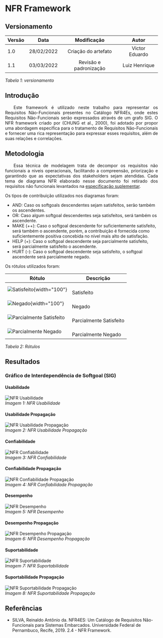 # NFR Framework 
## Versionamento

| Versão | Data | Modificação | Autor |
|-|-|:-:|:-:|
| 1.0 | 28/02/2022 | Criação do artefato | Victor Eduardo |
| 1.1 | 03/03/2022 | Revisão e padronização | Luiz Henrique |

*Tabela 1: versionamento*

## Introdução
<p align="justify">&emsp;&emsp;Este framework é utilizado neste trabalho para representar os Requisitos Não-Funcionais presentes no Catálogo NFR4Es, onde estes Requisitos Não-Funcionais serão expressados através de um grafo SIG. O NFR framework criado por (CHUNG et al., 2000), foi adotado por propor uma abordagem específica para o tratamento de Requisitos Não-Funcionais e fornecer uma rica representação para expressar esses requisitos, além de suas relações e correlações.</p>

## Metodologia
<p align="justify">&emsp;&emsp;Essa técnica de modelagem trata de decompor os requisitos não funcionais a niveis operacionais, facilitando a compreensão, priorização e garantindo que as expectativas dos stakeholders sejam atendidas. Cada tema de diagrama NFR elaborado nesse documento foi retirado dos requisitos não funcionais levantados na <a href="https://requisitos-de-software.github.io/2021.2-Tembici/modelagem/especificacao_suplementar/">especificação suplementar</a>.</p>
Os tipos de contribuição utilizados nos diagramas foram:

- AND: Caso os softgoals descendentes sejam satisfeitos, serão também os ascendentes.
- OR: Caso algum softgoal descendentes seja satisfeitos, será também os ascendente.
- MAKE (++): Caso o softgoal descendente for suficientemente satisfeito, será também o ascendente, porém, a contribuição é fornecida como suficientemente positiva concebida no nível mais alto de satisfação.
- HELP (+): Caso o softgoal descendente seja parcialmente satisfeito, será parcialmente satisfeito o ascendente.
- HURT (-): Caso o softgoal descendente seja satisfeito, o softgoal ascendente será parcialmente negado.

Os rótulos utilizados foram:

| Rótulo | Descrição |
|   -    |     -     |
| ![Satisfeito](../assets/modelagem/nfr-framework/rotulos/Untitled.png){width="100"} | <br>Satisfeito | {justify-self="center"}
| ![Negado](../assets/modelagem/nfr-framework/rotulos/Untitledn.png){width="100"} | <br>Negado |
| ![Parcialmente Satisfeito](../assets/modelagem/nfr-framework/rotulos/parcialmentesatisfeito.png) | <br>Parcialmente Satisfeito |
| ![Parcialmente Negado](../assets/modelagem/nfr-framework/rotulos/parcialmentenegado.png) | <br>Parcialmente Negado |

*Tabela 2: Rótulos*

## Resultados

### Gráfico de Interdependência de Softgoal (SIG)
#### Usabilidade 
![NFR Usabilidade](../assets/modelagem/nfr-framework/usabilidade/usabilidade.jpg)<br>
*Imagem 1: NFR Usabilidade*

#### Usabilidade Propagação
![NFR Usabilidade Propagação](../assets/modelagem/nfr-framework/usabilidade/usabilidadeprop.jpg)<br>
*Imagem 2: NFR Usabilidade Propagação*

#### Confiabilidade
![NFR Confiabilidade](../assets/modelagem/nfr-framework/confiabilidade/confiabilidade.jpg)<br>
*Imagem 3: NFR Confiabilidade*

#### Confiabilidade Propagação
![NFR Confiabilidade Propagação](../assets/modelagem/nfr-framework/confiabilidade/confiabilidadeprop.jpg)<br>
*Imagem 4: NFR Confiabilidade Propagação*

#### Desempenho
![NFR Desempenho](../assets/modelagem/nfr-framework/desempenho/desempenho.jpg)<br>
*Imagem 5: NFR Desempenho*

#### Desempenho Propagação
![NFR Desempenho Propagação](../assets/modelagem/nfr-framework/desempenho/desempenhoprop.jpg)<br>
*Imagem 6: NFR Desempenho Propagação*

#### Suportabilidade
![NFR Suportabilidade](../assets/modelagem/nfr-framework/suportabilidade/suportabilidade.jpg)<br>
*Imagem 7: NFR Suportabilidade*

#### Suportabilidade Propagação
![NFR Suportabilidade Propagação](../assets/modelagem/nfr-framework/suportabilidade/suportabilidadeprop.jpg)<br>
*Imagem 8: NFR Suportabilidade Propagação* 

## Referências 
- SILVA, Reinaldo Antônio da. NFR4ES: Um Catálogo de Requisitos Não-Funcionais para Sistemas Embarcados. Universidade Federal de Pernambuco, Recife, 2019. 2.4 - NFR Framework.